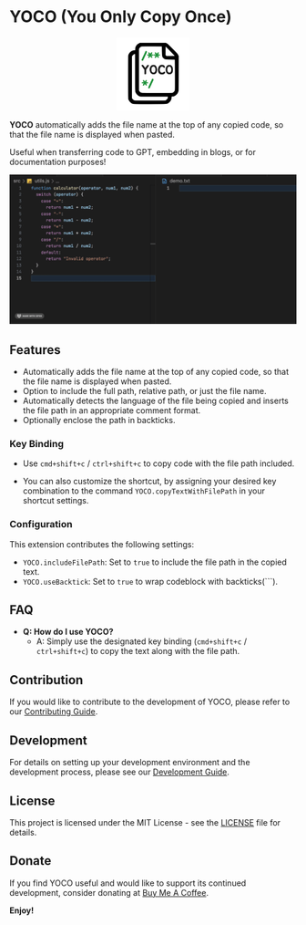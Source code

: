 # YOCO (You Only Copy Once)

<p align="center">
  <img src="images/logo.png" alt="YOCO Logo" width="128px" height="128px">
</p>

**YOCO** automatically adds the file name at the top of any copied code, so that the file name is displayed when pasted.

Useful when transferring code to GPT, embedding in blogs, or for documentation purposes!

![Demo GIF](images/demo.gif)

## Features

- Automatically adds the file name at the top of any copied code, so that the file name is displayed when pasted.
- Option to include the full path, relative path, or just the file name.
- Automatically detects the language of the file being copied and inserts the file path in an appropriate comment format.
- Optionally enclose the path in backticks.

### Key Binding

- Use `cmd+shift+c` / `ctrl+shift+c` to copy code with the file path included.

- You can also customize the shortcut, by assigning your desired key combination to the command `YOCO.copyTextWithFilePath` in your shortcut settings.

### Configuration

This extension contributes the following settings:

- `YOCO.includeFilePath`: Set to `true` to include the file path in the copied text.
- `YOCO.useBacktick`: Set to `true` to wrap codeblock with backticks(```).

## FAQ

- **Q: How do I use YOCO?**
  - A: Simply use the designated key binding (`cmd+shift+c` / `ctrl+shift+c`) to copy the text along with the file path.

## Contribution

If you would like to contribute to the development of YOCO, please refer to our [Contributing Guide](CONTRIBUTING.md).

## Development

For details on setting up your development environment and the development process, please see our [Development Guide](DEVELOPMENT.md).

## License

This project is licensed under the MIT License - see the [LICENSE](LICENSE) file for details.

## Donate

If you find YOCO useful and would like to support its continued development, consider donating at [Buy Me A Coffee](https://buymeacoffee.com/yoco).

**Enjoy!**
